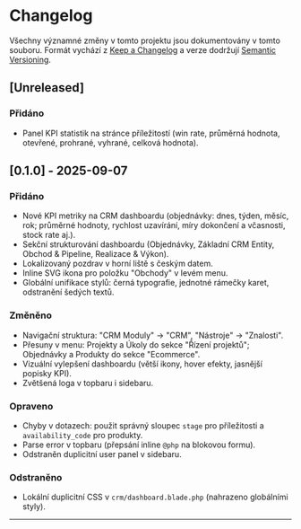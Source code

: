 # Changelog

Všechny významné změny v tomto projektu jsou dokumentovány v tomto souboru.
Formát vychází z [Keep a Changelog](https://keepachangelog.com/) a verze dodržují [Semantic Versioning](https://semver.org/lang/cz/).

## [Unreleased]
### Přidáno
- Panel KPI statistik na stránce příležitostí (win rate, průměrná hodnota, otevřené, prohrané, vyhrané, celková hodnota).

## [0.1.0] - 2025-09-07
### Přidáno
- Nové KPI metriky na CRM dashboardu (objednávky: dnes, týden, měsíc, rok; průměrné hodnoty, rychlost uzavírání, míry dokončení a včasnosti, stock rate aj.).
- Sekční strukturování dashboardu (Objednávky, Základní CRM Entity, Obchod & Pipeline, Realizace & Výkon).
- Lokalizovaný pozdrav v horní liště s českým datem.
- Inline SVG ikona pro položku "Obchody" v levém menu.
- Globální unifikace stylů: černá typografie, jednotné rámečky karet, odstranění šedých textů.

### Změněno
- Navigační struktura: "CRM Moduly" → "CRM", "Nástroje" → "Znalosti".
- Přesuny v menu: Projekty a Úkoly do sekce "Řízení projektů"; Objednávky a Produkty do sekce "Ecommerce".
- Vizuální vylepšení dashboardu (větší ikony, hover efekty, jasnější popisky KPI).
- Zvětšená loga v topbaru i sidebaru.

### Opraveno
- Chyby v dotazech: použit správný sloupec `stage` pro příležitosti a `availability_code` pro produkty.
- Parse error v topbaru (přepsání inline `@php` na blokovou formu).
- Odstraněn duplicitní user panel v sidebaru.

### Odstraněno
- Lokální duplicitní CSS v `crm/dashboard.blade.php` (nahrazeno globálními styly).

---
